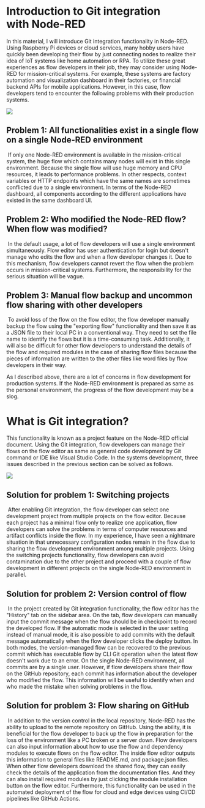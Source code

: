 # Introduction to Git integration with Node-RED
In this material, I will introduce Git integration functionality in Node-RED. Using Raspberry Pi devices or cloud services, many hobby users have quickly been developing their flow by just connecting nodes to realize their idea of IoT systems like home automation or RPA. To utilize these great experiences as flow developers in their job, they may consider using Node-RED for mission-critical systems. For example, these systems are factory automation and visualization dashboard in their factories, or financial backend APIs for mobile applications. However, in this case, flow developers tend to encounter the following problems with their production systems.

![](https://miro.medium.com/v2/resize:fit:4800/format:webp/1*OHoMnUUDaytPp0xkIaQ4Zw.png)

## Problem 1: All functionalities exist in a single flow on a single Node-RED environment
 If only one Node-RED environment is available in the mission-critical system, the huge flow which contains many nodes will exist in this single environment. Because the single flow will use huge memory and CPU resources, it leads to performance problems. In other respects, context variables or HTTP endpoints which have the same names are sometimes conflicted due to a single environment. In terms of the Node-RED dashboard, all components according to the different applications have existed in the same dashboard UI.

## Problem 2: Who modified the Node-RED flow? When flow was modified?
 In the default usage, a lot of flow developers will use a single environment simultaneously. Flow editor has user authentication for login but doesn't manage who edits the flow and when a flow developer changes it. Due to this mechanism, flow developers cannot revert the flow when the problem occurs in mission-critical systems. Furthermore, the responsibility for the serious situation will be vague.

## Problem 3: Manual flow backup and uncommon flow sharing with other developers
 To avoid loss of the flow on the flow editor, the flow developer manually backup the flow using the "exporting flow" functionality and then save it as a JSON file to their local PC in a conventional way. They need to set the file name to identify the flows but it is a time-consuming task. Additionally, it will also be difficult for other flow developers to understand the details of the flow and required modules in the case of sharing flow files because the pieces of information are written to the other files like word files by flow developers in their way.

As I described above, there are a lot of concerns in flow development for production systems. If the Node-RED environment is prepared as same as the personal environment, the progress of the flow development may be a slog.

# What is Git integration?
This functionality is known as a project feature on the Node-RED official document. Using the Git integration, flow developers can manage their flows on the flow editor as same as general code development by Git command or IDE like Visual Studio Code. In the systems development, three issues described in the previous section can be solved as follows.

![](https://miro.medium.com/v2/resize:fit:4800/format:webp/1*XLcbUcW0CGWHb4dWyGv9Ag.png)

## Solution for problem 1: Switching projects
 After enabling Git integration, the flow developer can select one development project from multiple projects on the flow editor. Because each project has a minimal flow only to realize one application, flow developers can solve the problems in terms of computer resources and artifact conflicts inside the flow. In my experience, I have seen a nightmare situation in that unnecessary configuration nodes remain in the flow due to sharing the flow development environment among multiple projects. Using the switching projects functionality, flow developers can avoid contamination due to the other project and proceed with a couple of flow development in different projects on the single Node-RED environment in parallel.

## Solution for problem 2: Version control of flow
 In the project created by Git integration functionality, the flow editor has the "History" tab on the sidebar area. On the tab, flow developers can manually input the commit message when the flow should be in checkpoint to record the developed flow. If the automatic mode is selected in the user setting instead of manual mode, it is also possible to add commits with the default message automatically when the flow developer clicks the deploy button. In both modes, the version-managed flow can be recovered to the previous commit which has executable flow by CLI Git operation when the latest flow doesn't work due to an error. On the single Node-RED environment, all commits are by a single user. However, if flow developers share their flow on the GitHub repository, each commit has information about the developer who modified the flow. This information will be useful to identify when and who made the mistake when solving problems in the flow.

## Solution for problem 3: Flow sharing on GitHub
 In addition to the version control in the local repository, Node-RED has the ability to upload to the remote repository on GitHub. Using the ability, it is beneficial for the flow developer to back up the flow in preparation for the loss of the environment like a PC broken or a server down. Flow developers can also input information about how to use the flow and dependency modules to execute flows on the flow editor. The inside flow editor outputs this information to general files like README.md, and package.json files. When other flow developers download the shared flow, they can easily check the details of the application from the documentation files. And they can also install required modules by just clicking the module installation button on the flow editor. Furthermore, this functionality can be used in the automated deployment of the flow for cloud and edge devices using CI/CD pipelines like GitHub Actions.

